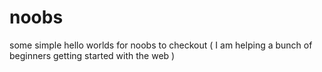 # noobs
some simple hello worlds for noobs to checkout ( I am helping a bunch of beginners getting started with the web ) 
